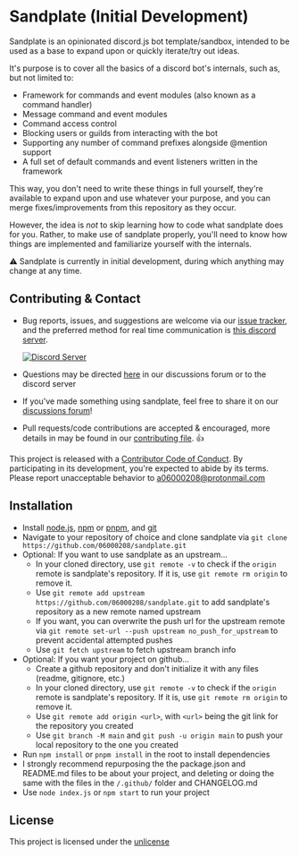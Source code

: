 # Sandplate (Initial Development)

Sandplate is an opinionated discord.js bot template/sandbox, intended to be used as a base to expand upon or quickly iterate/try out ideas.

It's purpose is to cover all the basics of a discord bot's internals, such as, but not limited to:

- Framework for commands and event modules (also known as a command handler)
- <!-- Reloadable --> Message command and event modules
- Command access control
- Blocking users or guilds from interacting with the bot
- Supporting any number of command prefixes alongside @mention support
- A full set of default commands and event listeners written in the framework

This way, you don't need to write these things in full yourself, they're available to expand upon and use whatever your purpose, and you can merge fixes/improvements from this repository as they occur.

However, the idea is *not* to skip learning how to code what sandplate does for you. Rather, to make use of sandplate properly, you'll need to know how things are implemented and familiarize yourself with the internals.

⚠️ Sandplate is currently in initial development, during which anything may change at any time.

## Contributing & Contact

- Bug reports, issues, and suggestions are welcome via our [issue tracker](https://github.com/06000208/sandplate/issues), and the preferred method for real time communication is [this discord server](https://discord.gg/WppqegJdTw).

  <a href="https://discord.gg/WppqegJdTw"><img src="https://discordapp.com/api/guilds/273550655673860106/embed.png" alt="Discord Server" /></a>

- Questions may be directed [here](https://github.com/06000208/sandplate/discussions/categories/q-a) in our discussions forum or to the discord server

- If you've made something using sandplate, feel free to share it on our [discussions forum](https://github.com/06000208/sandplate/discussions/categories/project-showcase)!

- Pull requests/code contributions are accepted & encouraged, more details in may be found in our [contributing file](./github/CONTRIBUTING.md). 👍

This project is released with a [Contributor Code of Conduct](./github/CODE_OF_CONDUCT.md). By participating in its development, you're expected to abide by its terms. Please report unacceptable behavior to [a06000208@protonmail.com](mailto:a06000208@protonmail.com)

## Installation

- Install [node.js](https://nodejs.org), [npm](https://docs.npmjs.com/downloading-and-installing-node-js-and-npm) or [pnpm](https://pnpm.io/installation), and [git](https://git-scm.com/downloads)
- Navigate to your repository of choice and clone sandplate via `git clone https://github.com/06000208/sandplate.git`
- Optional: If you want to use sandplate as an upstream...
  - In your cloned directory, use `git remote -v` to check if the `origin` remote is sandplate's repository. If it is, use `git remote rm origin` to remove it.
  - Use `git remote add upstream https://github.com/06000208/sandplate.git` to add sandplate's repository as a new remote named upstream
  - If you want, you can overwrite the push url for the upstream remote via `git remote set-url --push upstream no_push_for_upstream` to prevent accidental attempted pushes
  - Use `git fetch upstream` to fetch upstream branch info
- Optional: If you want your project on github...
  - Create a github repository and don't initialize it with any files (readme, gitignore, etc.)
  - In your cloned directory, use `git remote -v` to check if the `origin` remote is sandplate's repository. If it is, use `git remote rm origin` to remove it.
  - Use `git remote add origin <url>`, with `<url>` being the git link for the repository you created
  - Use `git branch -M main` and `git push -u origin main` to push your local repository to the one you created
- Run `npm install` or `pnpm install` in the root to install dependencies
- I strongly recommend repurposing the the package.json and README.md files to be about your project, and deleting or doing the same with the files in the `/.github/` folder and CHANGELOG.md
- Use `node index.js` or `npm start` to run your project

## License

This project is licensed under the [unlicense](https://unlicense.org)
